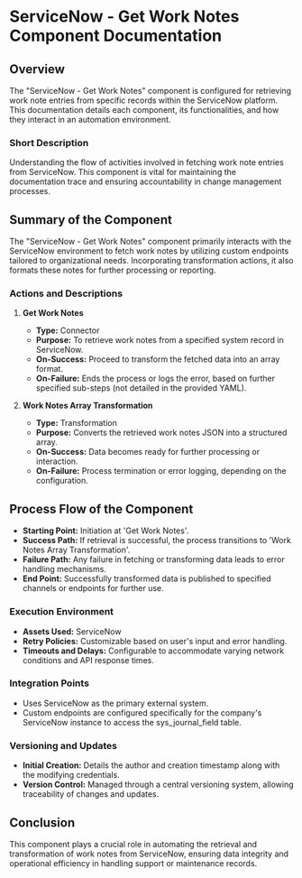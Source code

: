 # ServiceNow - Get Work Notes Component Documentation

## Overview
The "ServiceNow - Get Work Notes" component is configured for retrieving work note entries from specific records within the ServiceNow platform. This documentation details each component, its functionalities, and how they interact in an automation environment.

### Short Description
Understanding the flow of activities involved in fetching work note entries from ServiceNow. This component is vital for maintaining the documentation trace and ensuring accountability in change management processes.

## Summary of the Component
The "ServiceNow - Get Work Notes" component primarily interacts with the ServiceNow environment to fetch work notes by utilizing custom endpoints tailored to organizational needs. Incorporating transformation actions, it also formats these notes for further processing or reporting.

### Actions and Descriptions
1. **Get Work Notes**
   - **Type:** Connector
   - **Purpose:** To retrieve work notes from a specified system record in ServiceNow.
   - **On-Success:** Proceed to transform the fetched data into an array format.
   - **On-Failure:** Ends the process or logs the error, based on further specified sub-steps (not detailed in the provided YAML).

2. **Work Notes Array Transformation**
   - **Type:** Transformation
   - **Purpose:** Converts the retrieved work notes JSON into a structured array.
   - **On-Success:** Data becomes ready for further processing or interaction.
   - **On-Failure:** Process termination or error logging, depending on the configuration.

## Process Flow of the Component
- **Starting Point:** Initiation at 'Get Work Notes'.
- **Success Path:** If retrieval is successful, the process transitions to 'Work Notes Array Transformation'.
- **Failure Path:** Any failure in fetching or transforming data leads to error handling mechanisms.
- **End Point:** Successfully transformed data is published to specified channels or endpoints for further use.

### Execution Environment
- **Assets Used:** ServiceNow
- **Retry Policies:** Customizable based on user's input and error handling.
- **Timeouts and Delays:** Configurable to accommodate varying network conditions and API response times.

### Integration Points
- Uses ServiceNow as the primary external system.
- Custom endpoints are configured specifically for the company's ServiceNow instance to access the sys_journal_field table.

### Versioning and Updates
- **Initial Creation:** Details the author and creation timestamp along with the modifying credentials.
- **Version Control:** Managed through a central versioning system, allowing traceability of changes and updates.

## Conclusion
This component plays a crucial role in automating the retrieval and transformation of work notes from ServiceNow, ensuring data integrity and operational efficiency in handling support or maintenance records.

